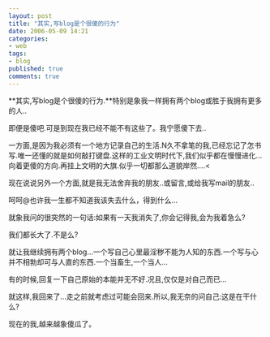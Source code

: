 ```yaml
---
layout: post
title: "其实,写blog是个很傻的行为"
date: 2006-05-09 14:21
categories:
- web
tags:
- blog
published: true
comments: true
---
```


**其实,写blog是个很傻的行为.**特别是象我一样拥有两个blog或胜于我拥有更多的人..

即便是傻吧.可是到现在我已经不能不有这些了。我宁愿傻下去..

一方面,是因为我必须有一个地方记录自己的生活.N久不拿笔的我,已经忘记了怎书写.唯一还懂的就是如何敲打键盘.这样的工业文明时代下,我们似乎都在慢慢进化…向着更傻的方向.再挂上文明的大旗.似乎一切都那么道貌岸然….<

现在说说另外一个方面,就是我无法舍弃我的朋友..或留言,或给我写mail的朋友..

呵呵@也许我一生都不知道我该失去什么，得到什么…

就象我问的很突然的一句话:如果有一天我消失了,你会记得我,会为我着急么?

我们都长大了.不是么?

就让我继续拥有两个blog…一个写自己心里最淫秽不能为人知的东西.一个写与心并不相勃却可与人直的东西.一个当畜生,一个当人…

有的时候,回复一下自己原始的本能并无不好.况且,仅仅是对自己而已…

就这样,我回来了…走之前就考虑过可能会回来.所以,我无奈的问自己:这是在干什么?

现在的我,越来越象傻瓜了。
